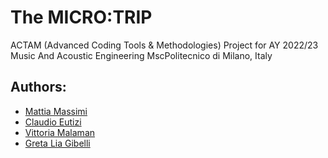# The MICRO:TRIP
ACTAM (Advanced Coding Tools &amp; Methodologies) Project for AY 2022/23
Music And Acoustic Engineering MscPolitecnico di Milano, Italy
## Authors: 
* [Mattia Massimi](https://github.com/mattiamassimi)
* [Claudio Eutizi](https://github.com/claudioeutizi)
* [Vittoria Malaman](https://github.com/VittoriaMalaman)
* [Greta Lia Gibelli](https://github.com/gretagib)



